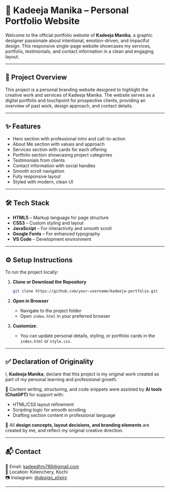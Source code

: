 # 🎨 Kadeeja Manika – Personal Portfolio Website

Welcome to the official portfolio website of **Kadeeja Manika**, a graphic designer passionate about intentional, emotion-driven, and impactful design. This responsive single-page website showcases my services, portfolio, testimonials, and contact information in a clean and engaging layout.

---

## 📌 Project Overview

This project is a personal branding website designed to highlight the creative work and services of Kadeeja Manika. The website serves as a digital portfolio and touchpoint for prospective clients, providing an overview of past work, design approach, and contact details.

---

## ✨ Features

- Hero section with professional intro and call-to-action  
- About Me section with values and approach  
- Services section with cards for each offering  
- Portfolio section showcasing project categories  
- Testimonials from clients  
- Contact information with social handles  
- Smooth scroll navigation  
- Fully responsive layout  
- Styled with modern, clean UI

---

## 🛠 Tech Stack

- **HTML5** – Markup language for page structure  
- **CSS3** – Custom styling and layout  
- **JavaScript** – For interactivity and smooth scroll  
- **Google Fonts** – For enhanced typography  
- **VS Code** – Development environment  

---

## ⚙️ Setup Instructions

To run the project locally:

1. **Clone or Download the Repository**
   ```bash
   git clone https://github.com/your-username/kadeeja-portfolio.git
   ```

2. **Open in Browser**
   - Navigate to the project folder
   - Open `index.html` in your preferred browser

3. **Customize**:
   - You can update personal details, styling, or portfolio cards in the `index.html` or `style.css`.

---

## ✅ Declaration of Originality

I, **Kadeeja Manika**, declare that this project is my original work created as part of my personal learning and professional growth.

🔹 Content writing, structuring, and code snippets were assisted by **AI tools (ChatGPT)** for support with:
- HTML/CSS layout refinement  
- Scripting logic for smooth scrolling  
- Drafting section content in professional language  

🔹 All **design concepts, layout decisions, and branding elements** are created by me, and reflect my original creative direction.

---

## 📬 Contact

📧 Email: kadeedhm786@gmail.com  
📍 Location: Kolenchery, Kochi  
📷 Instagram: [@_design_elixirs_](https://instagram.com/_design_elixirs_)

---
